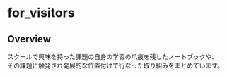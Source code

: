 # for_visitors

## Overview
スクールで興味を持った課題の自身の学習の爪痕を残したノートブックや、<br>
その課題に触発され発展的な位置付けで行なった取り組みをまとめています。<br>
